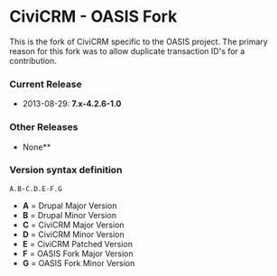 CiviCRM - OASIS Fork
===================

This is the fork of CiviCRM specific to the OASIS project. The primary reason for this fork was to allow duplicate transaction ID's for a contribution.

### Current Release

*   2013-08-29: **7.x-4.2.6-1.0**

### Other Releases

*   None**


### Version syntax definition

    A.B-C.D.E-F.G

*   **A** = Drupal Major Version
*   **B** = Drupal Minor Version
*   **C** = CiviCRM Major Version
*   **D** = CiviCRM Minor Version
*   **E** = CiviCRM Patched Version
*   **F** = OASIS Fork Major Version
*   **G** = OASIS Fork Minor Version